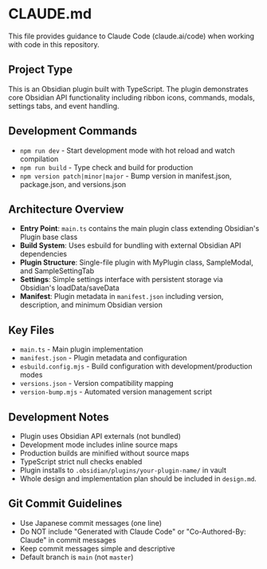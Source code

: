 # CLAUDE.md

This file provides guidance to Claude Code (claude.ai/code) when working with code in this repository.

## Project Type
This is an Obsidian plugin built with TypeScript. The plugin demonstrates core Obsidian API functionality including ribbon icons, commands, modals, settings tabs, and event handling.

## Development Commands
- `npm run dev` - Start development mode with hot reload and watch compilation
- `npm run build` - Type check and build for production
- `npm version patch|minor|major` - Bump version in manifest.json, package.json, and versions.json

## Architecture Overview
- **Entry Point**: `main.ts` contains the main plugin class extending Obsidian's Plugin base class
- **Build System**: Uses esbuild for bundling with external Obsidian API dependencies
- **Plugin Structure**: Single-file plugin with MyPlugin class, SampleModal, and SampleSettingTab
- **Settings**: Simple settings interface with persistent storage via Obsidian's loadData/saveData
- **Manifest**: Plugin metadata in `manifest.json` including version, description, and minimum Obsidian version

## Key Files
- `main.ts` - Main plugin implementation
- `manifest.json` - Plugin metadata and configuration
- `esbuild.config.mjs` - Build configuration with development/production modes
- `versions.json` - Version compatibility mapping
- `version-bump.mjs` - Automated version management script

## Development Notes
- Plugin uses Obsidian API externals (not bundled)
- Development mode includes inline source maps
- Production builds are minified without source maps
- TypeScript strict null checks enabled
- Plugin installs to `.obsidian/plugins/your-plugin-name/` in vault
- Whole design and implementation plan should be included in `design.md`.

## Git Commit Guidelines
- Use Japanese commit messages (one line)
- Do NOT include "Generated with Claude Code" or "Co-Authored-By: Claude" in commit messages
- Keep commit messages simple and descriptive
- Default branch is `main` (not `master`)

